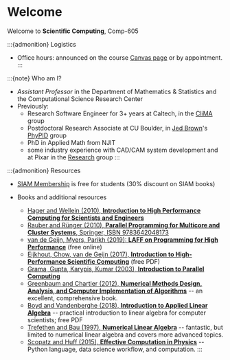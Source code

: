 # Welcome

Welcome to **Scientific Computing**, Comp-605

:::{admonition} Logistics
* Office hours: announced on the course [Canvas page](https://sdsu.instructure.com/courses/171936) or by appointment.
:::

:::{note} Who am I?
- _Assistant Professor_ in the Department of Mathematics & Statistics and the Computational Science Research Center
- Previously:
  * Research Software Engineer for 3+ years at Caltech, in the [CliMA](https://clima.caltech.edu/) group
  * Postdoctoral Research Associate at CU Boulder, in [Jed Brown](https://jedbrown.org/)'s [PhyPID](https://phypid.org/) group
  * PhD in Applied Math from NJIT
  * some industry experience with CAD/CAM system development and at Pixar in the [Research](https://graphics.pixar.com/research/) group
:::


:::{admonition} Resources

* [SIAM Membership](http://www.siam.org/students/memberships.php) is free for students (30% discount on SIAM books)

* Books and additional resources
  - [Hager and Wellein (2010), **Introduction to High Performance Computing for Scientists and Engineers**](https://blogs.fau.de/hager/hpc-book)
  - [Rauber and Rünger (2010), **Parallel Programming for Multicore and Cluster Systems**, Springer, ISBN 9783642048173](https://books.google.com/books/about/Parallel_Programming.html?id=wWogxOmA3wMC)
  - [van de Geijn, Myers, Parikh (2019): **LAFF on Programming for High Performance**](http://www.cs.utexas.edu/users/flame/laff/pfhp/index.html) (free online)
  - [Eijkhout, Chow, van de Geijn (2017), **Introduction to High-Performance Scientific Computing**](http://pages.tacc.utexas.edu/~eijkhout/istc/istc.html) (free PDF)
  - [Grama, Gupta, Karypis, Kumar (2003), **Introduction to Parallel Computing**](https://www-users.cs.umn.edu/~karypis/parbook/)
  - [Greenbaum and Chartier (2012), **Numerical Methods Design, Analysis, and Computer Implementation of Algorithms**](https://press.princeton.edu/titles/9763.html) -- an excellent, comprehensive book.
  - [Boyd and Vandenberghe (2018), **Introduction to Applied Linear Algebra**](https://web.stanford.edu/~boyd/vmls/) -- practical introduction to linear algebra for computer scientists; free PDF
  - [Trefethen and Bau (1997), **Numerical Linear Algebra**](http://bookstore.siam.org/ot50/) -- fantastic, but limited to numerical linear algebra and covers more advanced topics.
  - [Scopatz and Huff (2015), **Effective Computation in Physics**](http://physics.codes/) -- Python language, data science workflow, and computation.
:::

